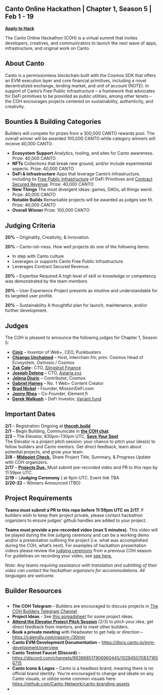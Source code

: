 ## Canto Online Hackathon | Chapter 1, Season 5 | Feb 1 - 19

[**Apply to Hack**](https://eugnmr538db.typeform.com/to/BCe0ZX8H)  

The Canto Online Hackathon (COH) is a virtual summit that invites developers, creatives, and communicators to launch the next wave of apps, infrastructure, and original work on Canto. 



## **About Canto**

Canto is a permissionless blockchain built with the Cosmos SDK that offers an EVM execution layer and core financial primitives, including a novel decentralized exchange, lending market, and unit of account (NOTE). In support of Canto’s Free Public Infrastructure – a framework that advocates for DeFi primitives to be provided as public utilities, among other tenets –  the COH encourages projects centered on sustainability, authenticity, and creativity. 


## **Bounties & Building Categories**
Builders will compete for prizes from a 300,000 CANTO rewards pool. The overall winner will be awarded 100,000 CANTO while category winners will receive 40,000 CANTO.

* **Ecosystem Support** 
Analytics, tooling, and sites for Canto awareness. 
Prize: 40,000 CANTO
* **NFTs**
Collections that break new ground, and/or include experimental aspects. 
Prize: 40,000 CANTO
* **DeFi & Infrastructure** 
Apps that leverage Canto’s Infrastructure, including its [Free Public Infrastructure](https://docs.canto.io/readme/free-public-infrastructure-fpi) of DeFi Primitives and [Contract Secured Revenue](https://docs.canto.io/evm-development/contract-secured-revenue-csr). 
Prize: 40,000 CANTO
* **New Things**
The most divergent ideas: games, DAOs, all things weird.  
Prize: 40,000 CANTO
* **Notable Builds**
Remarkable projects will be awarded as judges see fit. 
Prize: 40,000 CANTO
* **Overall Winner**
Prize: 100,000 CANTO


## **Judging Criteria**

**20%** – Originality, Creativity, & Innovation.

**20%** – Canto-ish-ness. How well projects do one of the following items:
* In step with Canto culture
* Leverages or supports Canto Free Public Infrastructure
* Leverages Contract Secured Revenue.

**20%** – Expertise Required
A high level of skill or knowledge or competency was demonstrated by the team members

**20%** – User Experience
Project presents as intuitive and understandable for its targeted user profile.

**20%** – Sustainability
A thoughtful plan for launch, maintenance, and/or further development.  



## **Judges**

The COH is pleased to announce the following judges for Chapter 1, Season 5:

* [**Ciniz**](https://twitter.com/screentimes)  –  Inventor of Web+, CEO, Punkbusters
* [**Chjango Unchained**](https://twitter.com/chjango) – Host, Interchain.fm; prev. Cosmos Head of Ecosystem, Osmosis / Cosmos
* [**Zak Cole**](https://twitter.com/0xzak)– CTO, [Slingshot Finance](https://slingshot.finance)
* [**Joseph Delong**](https://twitter.com/josephdelong)  – CTO, [Astaria.xyz](https://astaria.xyz)
* [**Jelena Djuric**](https://twitter.com/jelenaaa____) – Contributor, Cosmos
* [**Gabriel Haines**](https://twitter.com/gabrielhaines)   – No. 1 Web+ Content Creator
* [**Brad Nickel**](https://twitter.com/b05crypto) – Founder, MissionDeFi.com
* [**Jonny Rhea**](https://twitter.com/JonnyRhea)  – Co-Founder, Element.fi
* [**Derek Walkush**](https://twitter.com/Derekmw23)  –  DeFi Investor, [Variant.fund](https://variant.fund/articles/canto-a-layer-1-incentive-experiment/)



## **Important Dates**

**2/1** – Registration Ongoing at [**thecoh.build**](https://thecoh.build)  
**2/1** – Begin Building, Communicate in [**the COH chat**](https://t.me/+aXvNO-ZcrWZjYTIx).   
**2/3** – The Elevator, 630pm-730pm UTC, [**Save Your Spot**](https://streamyard.com/watch/hw4sUkVRdPXc)  
The Elevator is a project pitch session: your chance to pitch your idea(s) to fellow builders and Canto mentors. Get direct feedback, learn about potential projects, and grow your team.   
**2/8** – [**Midpoint Check.**](https://form.jotform.com/230296102567151) Share Project Title, Summary, & Progress Update with COH organizers.   
**2/17** – [**Projects Due.** ](https://form.jotform.com/230296068401149)Must submit pre-recorded video and PR to this repo by 11:59pm UTC.  
**2/19** – [**Judging Ceremony** ] at 6pm UTC. Event link TBA   
**2/20-22** – Winners Announced (TBD)  

## **Project Requirements** ## 

**Teams must submit a PR to this repo before 11:59pm UTC on 2/17.** 
If builders wish to keep their project private, please contact hackathon organizers to ensure judges' github handles are added to your project. 

**Teams must provide a pre-recorded video (max 5 minutes).** 
This video will be played during the live judging ceremony and can be a working demo and/or a presentation outlining the project (i.e. what was accomplished during the COH, what’s next). For examples of hackathon presentation videos please review the [judging ceremony](https://www.youtube.com/watch?v=A4A4y4FE6u0) from a previous COH season. For guidelines on recording your video, see [see here.](https://docs.google.com/document/d/1ROIdoGOL9zmSGpq9081uQ3t0HH1WNlObn5HREgoP4Pk/edit?usp=sharing)

*Note: Any teams requiring assistance with translation and subtitling of their video can contact the hackathon organizers for accommodations. All languages are welcome.* 

## **Builder Resources**
## 

* **The COH Telegram** – Builders are encouraged to discuss projects in [The COH Builders Telegram Channel](https://t.me/+aXvNO-ZcrWZjYTIx) 
* **Project Ideas** - See [this spreadsheet](https://docs.google.com/spreadsheets/d/1Ecp7ixsFEtIyZw4qzmLYOOT6NHUWqHn0bZHi1eaY6DQ/edit?usp=sharing) for some project ideas.
* **[Attend the Elevator Project Pitch Session](https://streamyard.com/watch/hw4sUkVRdPXc)** (2/3) to pitch your idea, get direct feedback from mentors, and to meet other builders. 
* **Book a private meeting** with Headwater to get help or direction – https://calendly.com/nassim-/30min
* **Canto EVM Development Documentation** – https://docs.canto.io/evm-development/overview
* **Canto Testnet Faucet (Discord)** – https://discord.com/channels/993968517906960445/1029450708371656715
*  **Canto Icons & Logos** – Canto is a headless brand, meaning there is no official brand identity. You're encouraged to change and ideate on any Canto visuals, or utilize some common visuals here: https://github.com/Canto-Network/canto-branding-assets
*  
